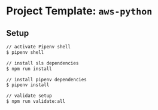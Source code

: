 # Project Template: `aws-python`
## Setup
```sh
// activate Pipenv shell
$ pipenv shell

// install sls dependencies
$ npm run install

// install pipenv dependencies
$ pipenv install

// validate setup
$ npm run validate:all
```

